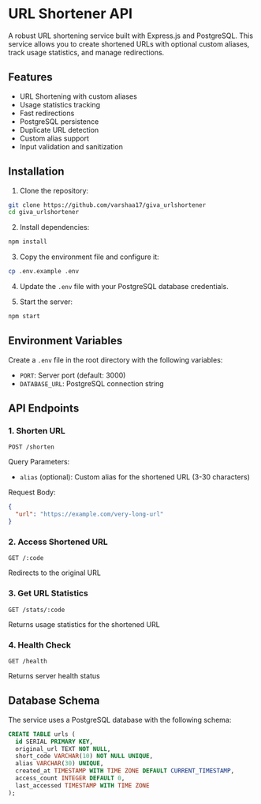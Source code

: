 # URL Shortener API

A robust URL shortening service built with Express.js and PostgreSQL. This service allows you to create shortened URLs with optional custom aliases, track usage statistics, and manage redirections.

## Features

- URL Shortening with custom aliases
- Usage statistics tracking
- Fast redirections
- PostgreSQL persistence
- Duplicate URL detection
- Custom alias support
- Input validation and sanitization

## Installation

1. Clone the repository:
```bash
git clone https://github.com/varshaa17/giva_urlshortener
cd giva_urlshortener
```

2. Install dependencies:
```bash
npm install
```

3. Copy the environment file and configure it:
```bash
cp .env.example .env
```

4. Update the `.env` file with your PostgreSQL database credentials.

5. Start the server:
```bash
npm start
```

## Environment Variables

Create a `.env` file in the root directory with the following variables:
- `PORT`: Server port (default: 3000)
- `DATABASE_URL`: PostgreSQL connection string

## API Endpoints

### 1. Shorten URL
```http
POST /shorten
```
Query Parameters:
- `alias` (optional): Custom alias for the shortened URL (3-30 characters)

Request Body:
```json
{
  "url": "https://example.com/very-long-url"
}
```

### 2. Access Shortened URL
```http
GET /:code
```
Redirects to the original URL

### 3. Get URL Statistics
```http
GET /stats/:code
```
Returns usage statistics for the shortened URL

### 4. Health Check
```http
GET /health
```
Returns server health status

## Database Schema

The service uses a PostgreSQL database with the following schema:

```sql
CREATE TABLE urls (
  id SERIAL PRIMARY KEY,
  original_url TEXT NOT NULL,
  short_code VARCHAR(10) NOT NULL UNIQUE,
  alias VARCHAR(30) UNIQUE,
  created_at TIMESTAMP WITH TIME ZONE DEFAULT CURRENT_TIMESTAMP,
  access_count INTEGER DEFAULT 0,
  last_accessed TIMESTAMP WITH TIME ZONE
);
```




